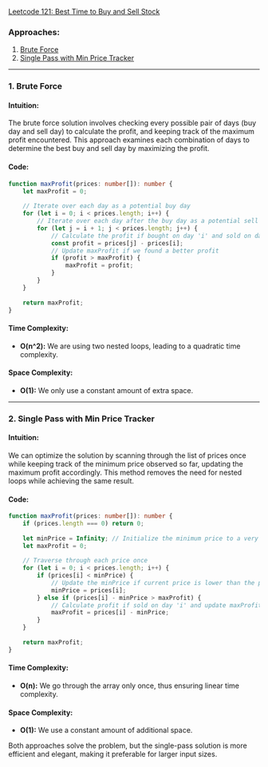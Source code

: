 [Leetcode 121: Best Time to Buy and Sell Stock](https://leetcode.com/problems/best-time-to-buy-and-sell-stock/)

### Approaches:
1. [Brute Force](#brute-force)
2. [Single Pass with Min Price Tracker](#single-pass-with-min-price-tracker)

---

### 1. Brute Force

#### Intuition:
The brute force solution involves checking every possible pair of days (buy day and sell day) to calculate the profit, and keeping track of the maximum profit encountered. This approach examines each combination of days to determine the best buy and sell day by maximizing the profit.

#### Code:
```typescript
function maxProfit(prices: number[]): number {
    let maxProfit = 0;
    
    // Iterate over each day as a potential buy day
    for (let i = 0; i < prices.length; i++) {
        // Iterate over each day after the buy day as a potential sell day
        for (let j = i + 1; j < prices.length; j++) {
            // Calculate the profit if bought on day 'i' and sold on day 'j'
            const profit = prices[j] - prices[i];
            // Update maxProfit if we found a better profit
            if (profit > maxProfit) {
                maxProfit = profit;
            }
        }
    }
    
    return maxProfit;
}
```

#### Time Complexity:
- **O(n^2):** We are using two nested loops, leading to a quadratic time complexity.

#### Space Complexity:
- **O(1):** We only use a constant amount of extra space.

---

### 2. Single Pass with Min Price Tracker

#### Intuition:
We can optimize the solution by scanning through the list of prices once while keeping track of the minimum price observed so far, updating the maximum profit accordingly. This method removes the need for nested loops while achieving the same result.

#### Code:
```typescript
function maxProfit(prices: number[]): number {
    if (prices.length === 0) return 0;
    
    let minPrice = Infinity; // Initialize the minimum price to a very large number
    let maxProfit = 0;
    
    // Traverse through each price once
    for (let i = 0; i < prices.length; i++) {
        if (prices[i] < minPrice) {
            // Update the minPrice if current price is lower than the previously recorded minPrice
            minPrice = prices[i];
        } else if (prices[i] - minPrice > maxProfit) {
            // Calculate profit if sold on day 'i' and update maxProfit if it exceeds the previous maxProfit
            maxProfit = prices[i] - minPrice;
        }
    }
    
    return maxProfit;
}
```

#### Time Complexity:
- **O(n):** We go through the array only once, thus ensuring linear time complexity.

#### Space Complexity:
- **O(1):** We use a constant amount of additional space.

Both approaches solve the problem, but the single-pass solution is more efficient and elegant, making it preferable for larger input sizes.

